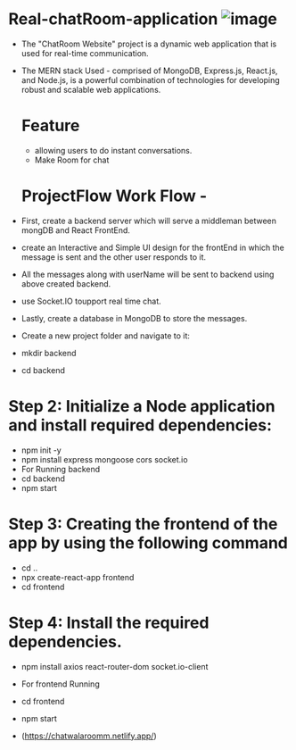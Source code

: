 
# Real-chatRoom-application   ![image](https://github.com/user-attachments/assets/bf6fd00c-94c1-49e7-91f6-fd58b045f918)

- The "ChatRoom Website" project is a dynamic web application that is used for real-time communication.
- The MERN stack Used -  comprised of MongoDB, Express.js, React.js, and Node.js, is a powerful combination of technologies for developing robust and scalable web applications.

  # Feature
  
  -  allowing users to do instant conversations.
  -  Make Room for chat
 
  # ProjectFlow Work Flow -
- First, create a backend server which will serve a middleman between mongDB and React FrontEnd.
- create an Interactive and Simple UI design for the frontEnd in which the message is sent and the other user responds to it.
- All the messages along with userName will be sent to backend using above created backend.
- use Socket.IO toupport real time chat.
- Lastly, create a database in MongoDB to store the messages.

- Create a new project folder and navigate to it:
- mkdir backend
- cd backend

 # Step 2: Initialize a Node application and install required dependencies:

- npm init -y
- npm install express mongoose cors socket.io
- For Running backend
- cd backend
- npm start


# Step 3: Creating the frontend of the app by using the following command

- cd ..
- npx create-react-app frontend
- cd frontend
# Step 4: Install the required dependencies.

- npm install axios react-router-dom socket.io-client

- For frontend Running
- cd frontend
- npm start

- (https://chatwalaroomm.netlify.app/)




